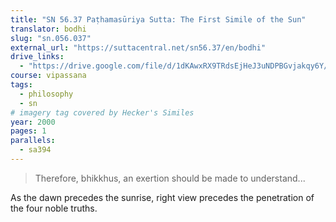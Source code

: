 ```yaml
---
title: "SN 56.37 Paṭhamasūriya Sutta: The First Simile of the Sun"
translator: bodhi
slug: "sn.056.037"
external_url: "https://suttacentral.net/sn56.37/en/bodhi"
drive_links:
  - "https://drive.google.com/file/d/1dKAwxRX9TRdsEjHeJ3uNDPBGvjakqy6Y/view?usp=drivesdk"
course: vipassana
tags:
  - philosophy
  - sn
# imagery tag covered by Hecker's Similes
year: 2000
pages: 1
parallels:
  - sa394
---
```


> Therefore, bhikkhus, an exertion should be made to understand...

As the dawn precedes the sunrise, right view precedes the penetration of the four noble truths.

